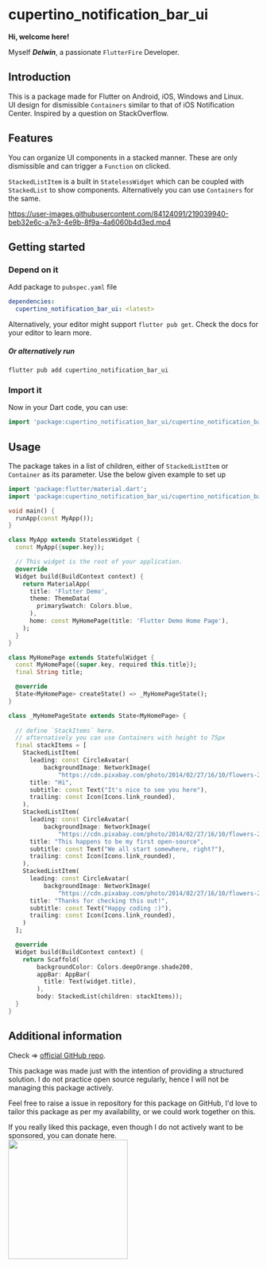 # cupertino_notification_bar_ui

**Hi, welcome here!**

Myself ***Delwin***, a passionate `FlutterFire` Developer.

## Introduction

This is a package made for Flutter on Android, iOS, Windows and Linux.   
UI design for dismissible  `Containers` similar to that of iOS Notification Center. Inspired by a question on StackOverflow. 

## Features
You can organize UI components in a stacked manner. These are only dismissible and can trigger a `Function` on clicked. 

`StackedListItem` is a built in `StatelessWidget` which can be coupled with `StackedList` to show components. Alternatively you can use `Containers` for the same.

https://user-images.githubusercontent.com/84124091/219039940-beb32e6c-a7e3-4e9b-8f9a-4a6060b4d3ed.mp4

## Getting started
### Depend on it
Add package to `pubspec.yaml` file
```yaml
dependencies:
  cupertino_notification_bar_ui: <latest>
```
Alternatively, your editor might support  `flutter pub get`. Check the docs for your editor to learn more.

##### Or alternatively run 
```
flutter pub add cupertino_notification_bar_ui
```

### Import it
Now in your Dart code, you can use:   
```dart
import 'package:cupertino_notification_bar_ui/cupertino_notification_bar_ui.dart';
```

## Usage

  The package takes in a list of children, either of `StackedListItem` or `Container` as its parameter. 
Use the below given example to set up

```dart
import 'package:flutter/material.dart';
import 'package:cupertino_notification_bar_ui/cupertino_notification_bar_ui.dart';

void main() {
  runApp(const MyApp());
}

class MyApp extends StatelessWidget {
  const MyApp({super.key});

  // This widget is the root of your application.
  @override
  Widget build(BuildContext context) {
    return MaterialApp(
      title: 'Flutter Demo',
      theme: ThemeData(
        primarySwatch: Colors.blue,
      ),
      home: const MyHomePage(title: 'Flutter Demo Home Page'),
    );
  }
}

class MyHomePage extends StatefulWidget {
  const MyHomePage({super.key, required this.title});
  final String title;

  @override
  State<MyHomePage> createState() => _MyHomePageState();
}

class _MyHomePageState extends State<MyHomePage> {
  
  // define `StackItems` here.
  // afternatively you can use Containers with height to 75px
  final stackItems = [
    StackedListItem(
      leading: const CircleAvatar(
          backgroundImage: NetworkImage(
              "https://cdn.pixabay.com/photo/2014/02/27/16/10/flowers-276014_960_720.jpg")),
      title: "Hi",
      subtitle: const Text("It's nice to see you here"),
      trailing: const Icon(Icons.link_rounded),
    ),
    StackedListItem(
      leading: const CircleAvatar(
          backgroundImage: NetworkImage(
              "https://cdn.pixabay.com/photo/2014/02/27/16/10/flowers-276014_960_720.jpg")),
      title: "This happens to be my first open-source",
      subtitle: const Text("We all start somewhere, right?"),
      trailing: const Icon(Icons.link_rounded),
    ),
    StackedListItem(
      leading: const CircleAvatar(
          backgroundImage: NetworkImage(
              "https://cdn.pixabay.com/photo/2014/02/27/16/10/flowers-276014_960_720.jpg")),
      title: "Thanks for checking this out!",
      subtitle: const Text("Happy coding :)"),
      trailing: const Icon(Icons.link_rounded),
    )
  ];

  @override
  Widget build(BuildContext context) {
    return Scaffold(
        backgroundColor: Colors.deepOrange.shade200,
        appBar: AppBar(
          title: Text(widget.title),
        ),
        body: StackedList(children: stackItems));
  }
}

```


## Additional information
Check => [official GitHub repo](https://github.com/opxdelwin/cupertino_notification_bar_ui).

This package was made just with the intention of providing a structured solution. I do not practice open source regularly, hence I will not be managing this package actively. 

Feel free to raise a issue in repository for this package on GitHub, I'd love to tailor this package as per my availability, or we could work together on this.

If you really liked this package, even though I do not actively want to be sponsored, you can donate here.    
<img src="https://user-images.githubusercontent.com/84124091/219038251-9749d34f-8f8e-4be4-af44-7868dd7e6aca.png" height=240 width=240>
